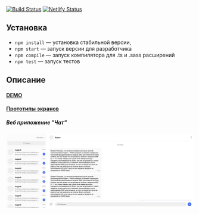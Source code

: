 [![Build Status](https://travis-ci.com/evtkhvch/mf.messenger.praktikum.yandex.svg?token=scbVAVx9wp9QLfnvc4eM&branch=deploy)](https://travis-ci.com/evtkhvch/mf.messenger.praktikum.yandex)
[![Netlify Status](https://api.netlify.com/api/v1/badges/f9b44daf-2384-4f7c-a76e-0cf3b49df2f7/deploy-status)](https://app.netlify.com/sites/xenodochial-lichterman-2d4fe3/deploys)

## Установка

- `npm install` — установка стабильной версии,
- `npm start` — запуск версии для разработчика
- `npm compile` — запуск компилятора для .ts и .sass расширений
- `npm test` — запуск тестов

## Описание

#### [DEMO](https://xenodochial-lichterman-2d4fe3.netlify.app)

#### [Прототипы экранов](https://www.figma.com/file/Fw4ZvmCMuridYDJRSGodY2/%5BPRACTICUM%5D-CHAT?node-id=0%3A1)

##### Веб приложение "Чат"

![Описание](https://github.com/evtkhvch/mf.messenger.praktikum.yandex/blob/deploy/images/chat.png)

